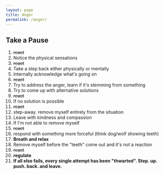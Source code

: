 ```yaml
---
layout: page
title: Anger
permalink: /anger/
---
```


Take a Pause
---
1. ~~react~~
2. Notice the physical sensations
3. ~~react~~
4. Take a step back either physically or mentally
5. Internally acknowledge what's going on
6. ~~react~~
7. Try to address the anger, learn if it's stemming from something
8. Try to come up with alternative solutions
9. ~~react~~
10. If no solution is possible
11. ~~react~~
12. step-away. remove myself entirely from the situation
13. Leave with kindness and compassion
14. If I'm not able to remove myself
15. ~~react~~
16. respond with something more forceful (think dog/wolf showing teeth)
17. **Breath and relax**
18. Remove myself before the "teeth" come out and it's not a reaction
19. ~~react~~
20. **regulate**
21. **If all else fails, every single attempt has been "thwarted". Step. up. push. back. and leave.**
